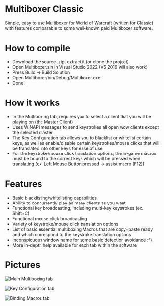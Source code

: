# Multiboxer Classic
Simple, easy to use Multiboxer for World of Warcraft (written for Classic) with features comparable to some well-known paid Multiboxer software.

# How to compile
- Download the source .zip, extract it (or clone the project)
- Open Multiboxer.sln in Visual Studio 2022 (VS 2019 will also work)
- Press Build -> Build Solution
- Open Multiboxer/bin/Debug/Multiboxer.exe
- Done!

# How it works
- In the Multiboxing tab, requires you to select a client that you will be playing on (the Master Client)
- Uses WINAPI messages to send keystrokes all open wow clients except the selected master
- The Key Configuration tab allows you to blacklist or whitelist certain keys, as well as enable/disable certain keystrokes/mouse clicks that will be translated into other keys for ease of use
- For the keystroke/mouse click translation options, the in-game macros must be bound to the correct keys which will be pressed when translating (ex. Left Mouse Button pressed -> assist macro (F12))

# Features
- Basic blacklisting/whitelisting capabilities
- Ability to concurrently play as many clients as you want
- Functional key broadcasting, including multi-key keystrokes (ex. Shift+C)
- Functional mouse click broadcasting
- Variety of keystroke/mouse click translation options
- List of basic essential multiboxing Macros that are copy+paste ready and which correspond to the keystroke translation options
- Inconspicuous window name for some basic detection avoidance :^)
- More in-depth help available for each tab within the software

# Pictures
![Main Multiboxing tab](https://i.imgur.com/jIpJyO3.png)

![Key Configuration tab](https://i.imgur.com/3slU04f.png)

![Binding Macros tab](https://i.imgur.com/4zUQS7R.png)
